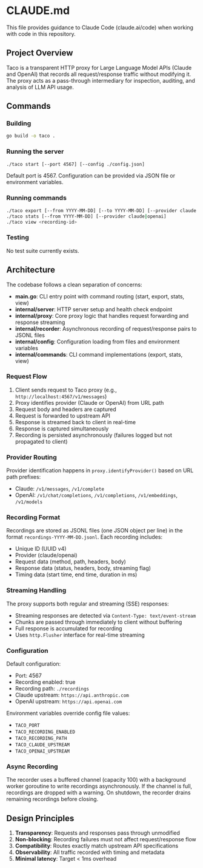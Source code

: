 # CLAUDE.md

This file provides guidance to Claude Code (claude.ai/code) when working with code in this repository.

## Project Overview

Taco is a transparent HTTP proxy for Large Language Model APIs (Claude and OpenAI) that records all request/response traffic without modifying it. The proxy acts as a pass-through intermediary for inspection, auditing, and analysis of LLM API usage.

## Commands

### Building
```bash
go build -o taco .
```

### Running the server
```bash
./taco start [--port 4567] [--config ./config.json]
```

Default port is 4567. Configuration can be provided via JSON file or environment variables.

### Running commands
```bash
./taco export [--from YYYY-MM-DD] [--to YYYY-MM-DD] [--provider claude|openai] [--output file.jsonl]
./taco stats [--from YYYY-MM-DD] [--provider claude|openai]
./taco view <recording-id>
```

### Testing
No test suite currently exists.

## Architecture

The codebase follows a clean separation of concerns:

- **main.go**: CLI entry point with command routing (start, export, stats, view)
- **internal/server**: HTTP server setup and health check endpoint
- **internal/proxy**: Core proxy logic that handles request forwarding and response streaming
- **internal/recorder**: Asynchronous recording of request/response pairs to JSONL files
- **internal/config**: Configuration loading from files and environment variables
- **internal/commands**: CLI command implementations (export, stats, view)

### Request Flow
1. Client sends request to Taco proxy (e.g., `http://localhost:4567/v1/messages`)
2. Proxy identifies provider (Claude or OpenAI) from URL path
3. Request body and headers are captured
4. Request is forwarded to upstream API
5. Response is streamed back to client in real-time
6. Response is captured simultaneously
7. Recording is persisted asynchronously (failures logged but not propagated to client)

### Provider Routing
Provider identification happens in `proxy.identifyProvider()` based on URL path prefixes:
- Claude: `/v1/messages`, `/v1/complete`
- OpenAI: `/v1/chat/completions`, `/v1/completions`, `/v1/embeddings`, `/v1/models`

### Recording Format
Recordings are stored as JSONL files (one JSON object per line) in the format `recordings-YYYY-MM-DD.jsonl`. Each recording includes:
- Unique ID (UUID v4)
- Provider (claude/openai)
- Request data (method, path, headers, body)
- Response data (status, headers, body, streaming flag)
- Timing data (start time, end time, duration in ms)

### Streaming Handling
The proxy supports both regular and streaming (SSE) responses:
- Streaming responses are detected via `Content-Type: text/event-stream`
- Chunks are passed through immediately to client without buffering
- Full response is accumulated for recording
- Uses `http.Flusher` interface for real-time streaming

### Configuration
Default configuration:
- Port: 4567
- Recording enabled: true
- Recording path: `./recordings`
- Claude upstream: `https://api.anthropic.com`
- OpenAI upstream: `https://api.openai.com`

Environment variables override config file values:
- `TACO_PORT`
- `TACO_RECORDING_ENABLED`
- `TACO_RECORDING_PATH`
- `TACO_CLAUDE_UPSTREAM`
- `TACO_OPENAI_UPSTREAM`

### Async Recording
The recorder uses a buffered channel (capacity 100) with a background worker goroutine to write recordings asynchronously. If the channel is full, recordings are dropped with a warning. On shutdown, the recorder drains remaining recordings before closing.

## Design Principles

1. **Transparency**: Requests and responses pass through unmodified
2. **Non-blocking**: Recording failures must not affect request/response flow
3. **Compatibility**: Routes exactly match upstream API specifications
4. **Observability**: All traffic recorded with timing and metadata
5. **Minimal latency**: Target < 1ms overhead
